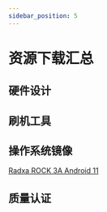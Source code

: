 ```yaml
---
sidebar_position: 5
---
```


# 资源下载汇总

## 硬件设计

## 刷机工具

## 操作系统镜像

[Radxa ROCK 3A Android 11](https://github.com/radxa/manifests/releases/tag/Rock-android11-20211129_1506)

## 质量认证
